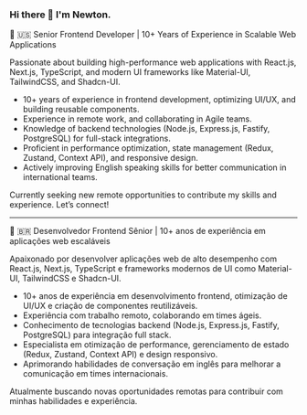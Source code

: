 ### Hi there 👋 I'm Newton.

🚀 🇺🇸 Senior Frontend Developer | 10+ Years of Experience in Scalable Web Applications

Passionate about building high-performance web applications with React.js, Next.js, TypeScript, and modern UI frameworks like Material-UI, TailwindCSS, and Shadcn-UI.

- 10+ years of experience in frontend development, optimizing UI/UX, and building reusable components.
- Experience in remote work, and collaborating in Agile teams.
- Knowledge of backend technologies (Node.js, Express.js, Fastify, PostgreSQL) for full-stack integrations.
- Proficient in performance optimization, state management (Redux, Zustand, Context API), and responsive design.
- Actively improving English speaking skills for better communication in international teams.

Currently seeking new remote opportunities to contribute my skills and experience. Let’s connect!

_______________________________________________________________________________________________________


🚀 🇧🇷 Desenvolvedor Frontend Sênior | 10+ anos de experiência em aplicações web escaláveis

Apaixonado por desenvolver aplicações web de alto desempenho com React.js, Next.js, TypeScript e frameworks modernos de UI como Material-UI, TailwindCSS e Shadcn-UI.

- 10+ anos de experiência em desenvolvimento frontend, otimização de UI/UX e criação de componentes reutilizáveis.
- Experiência com trabalho remoto, colaborando em times ágeis.
- Conhecimento de tecnologias backend (Node.js, Express.js, Fastify, PostgreSQL) para integração full stack.
- Especialista em otimização de performance, gerenciamento de estado (Redux, Zustand, Context API) e design responsivo.
- Aprimorando habilidades de conversação em inglês para melhorar a comunicação em times internacionais.

Atualmente buscando novas oportunidades remotas para contribuir com minhas habilidades e experiência.
